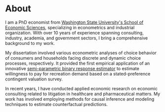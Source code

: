 # About
I am a PhD economist from [Washington State University's School of Economic Sciences](https://ses.wsu.edu/), specializing in econometrics and industrial organization. With over 10 years of experience spanning consulting, industry, academia, and government sectors, I bring a comprehensive background to my work.

My dissertation involved various econometric analyses of choice behavior of consumers and households facing discrete and dynamic choice processes, respectively. It provided the first empirical application of an innovative [semi-parametric binary response estimator](https://doi.org/10.1016/j.wre.2017.10.006) to estimate willingness to pay for recreation demand based on a stated-preference contingent valuation survey. 

In recent years, I have conducted applied economic research on economic consulting related to litigation in healthcare and pharmaceutical matters. My work has involved employing methods for causal inference and modeling techniques to estimate counterfactual predictions.  
